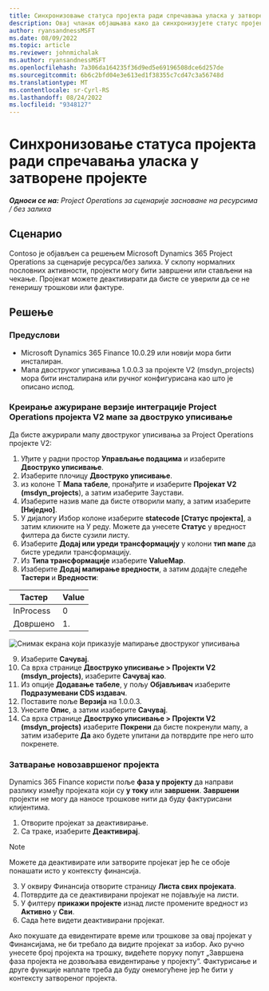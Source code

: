 ```yaml
---
title: Синхронизовање статуса пројекта ради спречавања уласка у затворене пројекте
description: Овај чланак објашњава како да синхронизујете статус пројекта да бисте спречили унос у неактивне или затворене пројекте.
author: ryansandnessMSFT
ms.date: 08/09/2022
ms.topic: article
ms.reviewer: johnmichalak
ms.author: ryansandnessMSFT
ms.openlocfilehash: 7a306da164235f36d9ed5e69196508dce6d257de
ms.sourcegitcommit: 6b6c2bfd04e3e613ed1f38355c7cd47c3a56748d
ms.translationtype: MT
ms.contentlocale: sr-Cyrl-RS
ms.lasthandoff: 08/24/2022
ms.locfileid: "9348127"
---
```

# <a name="sync-project-status-to-prevent-entry-against-closed-projects"></a>Синхронизовање статуса пројекта ради спречавања уласка у затворене пројекте

_**Односи се на:** Project Operations за сценарије засноване на ресурсима / без залиха_

## <a name="scenario"></a>Сценарио

Contoso је објављен са решењем Microsoft Dynamics 365 Project Operations за сценарије ресурса/без залиха. У склопу нормалних пословних активности, пројекти могу бити завршени или стављени на чекање. Пројекат можете деактивирати да бисте се уверили да се не генеришу трошкови или фактуре.

## <a name="solution"></a>Решење

### <a name="prerequisites"></a>Предуслови

-   Microsoft Dynamics 365 Finance 10.0.29 или новији мора бити инсталиран.
-   Мапа двоструког уписивања 1.0.0.3 за пројекте V2 (msdyn\_projects) мора бити инсталирана или ручног конфигурисана као што је описано испод.

### <a name="create-an-updated-version-of-the-project-operations-integration-projects-v2-dual-write-map"></a>Креирање ажуриране верзије интеграције Project Operations пројекта V2 мапе за двоструко уписивање

Да бисте ажурирали мапу двоструког уписивања за Project Operations пројекте V2:

1. Уђите у радни простор **Управљање подацима** и изаберите **Двоструко уписивање**.
2. Изаберите плочицу **Двоструко уписивање**.
3. из колоне Т **Мапа табеле**, пронађите и изаберите **Пројекат V2 (msdyn\_projects**), а затим изаберите Заустави.
4. Изаберите назив мапе да бисте отворили мапу, а затим изаберите **[Ниједно]**.
5. У дијалогу Избор колоне изаберите **statecode \[Статус пројекта\]**, а затим кликните на У реду. Можете да унесете **Статус** у вредност филтера да бисте сузили листу.
6.  Изаберите **Додај или уреди трансформацију** у колони **тип мапе** да бисте уредили трансформацију.
7.  Из **Типа трансформације** изаберите **ValueMap**.
8.  Изаберите **Додај мапирање вредности**, а затим додајте следеће **Тастери** и **Вредности**:

   Тастер       | Value 
   ----------|-------
   InProcess | 0     
   Довршено | 1.     

![Снимак екрана који приказује мапирање двоструког уписивања](media/projectstage-dw-mapping.png)

9. Изаберите **Сачувај**.
10. Са врха странице **Двоструко уписивање > Пројекти V2 (msdyn_projects)**, изаберите **Сачувај као**.
11. Из опције **Додавање табеле**, у пољу **Објављивач** изаберите **Подразумевани CDS издавач**.
12. Поставите поље **Верзија** на 1.0.0.3.
13. Унесите **Опис**, а затим изаберите **Сачувај**.
14. Са врха странице **Двоструко уписивање > Пројекти V2 (msdyn_projects)** изаберите **Покрени** да бисте покренули мапу, а затим изаберите **Да** ако будете упитани да потврдите пре него што покренете. 

### <a name="close-a-newly-completed-project"></a>Затварање новозавршеног пројекта

Dynamics 365 Finance користи поље **фаза у пројекту** да направи разлику између пројеката који су **у току** или **завршени**. **Завршени** пројекти не могу да наносе трошкове нити да буду фактурисани клијентима.

1. Отворите пројекат за деактивирање.
2. Са траке, изаберите **Деактивирај**.

> [!NOTE]
> Можете да деактивирате или затворите пројекат јер ће се обоје понашати исто у контексту финансија.

3. У оквиру Финансија отворите страницу **Листа свих пројеката**.
4. Потврдите да се деактивирани пројекат не појављује на листи.
5. У филтеру **прикажи пројекте** изнад листе промените вредност из **Активно** у **Сви**.
6. Сада ћете видети деактивирани пројекат.

Ако покушате да евидентирате време или трошкове за овај пројекат у Финансијама, не би требало да видите пројекат за избор. Ако ручно унесете број пројекта на трошку, видећете поруку попут „Завршена фаза пројекта не дозвољава евидентирање у пројекту“. Фактурисање и друге функције наплате треба да буду онемогућене јер ће бити у контексту затвореног пројекта.

